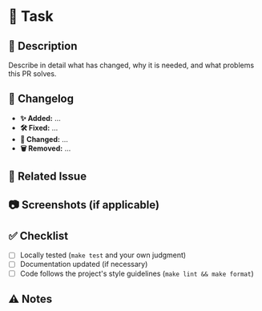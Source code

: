 # 📌 Task  <!-- Rename this to some general header, for example: "Fix bug X" -->

## 📝 Description  

Describe in detail what has changed, why it is needed, and what problems this PR solves.  

## 🔄 Changelog  

<!-- Please provide a list of general changes made in this PR -->

- **✨ Added:** …  
- **🛠 Fixed:** …  
- **🔄 Changed:** …  
- **🗑 Removed:** …  

## 🎯 Related Issue  
<!-- Reference related issues, e.g., Closes #123 -->  

## 📷 Screenshots (if applicable)  
<!-- 
    Add screenshots if the changes affect UI or visuals. 

    Or remove this section if not applicable.
-->  

## ✅ Checklist  

- [ ] Locally tested (`make test` and your own judgment)
- [ ] Documentation updated (if necessary) 
- [ ] Code follows the project's style guidelines (`make lint && make format`)

## ⚠ Notes  
<!-- 
    Any important notes about the PR. 
    
    Or remove this section if not applicable.
-->  
